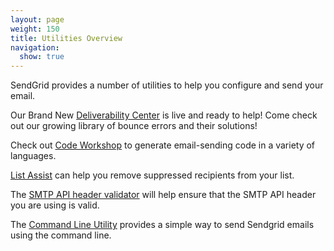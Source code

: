 ```yaml
---
layout: page
weight: 150
title: Utilities Overview
navigation: 
  show: true
---
```


SendGrid provides a number of utilities to help you configure and send
your email.

Our Brand New [Deliverability Center]({{root_url}}/Utilities/deliverabilitycenter.html) is live and ready to help!
Come check out our growing library of bounce errors and their solutions! 

Check out [Code Workshop]({{root_url}}/Utilities/code_workshop.html) to
generate email-sending code in a variety of languages.

[List Assist]({{root_url}}/Utilities/list_assist.html) can help you remove
suppressed recipients from your list.

The [SMTP API header validator]({{root_url}}/Utilities/smtpapi_validator.html) will help ensure that the SMTP API header you are using is valid.

The [Command Line Utility]({{root_url}}/Utilities/command_line_tool.html) provides a simple way to send Sendgrid emails using the command line.